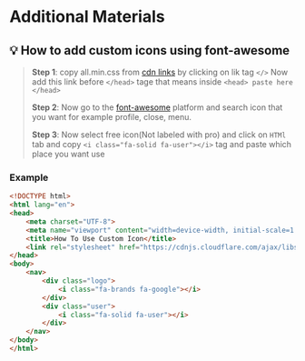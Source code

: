# Additional Materials

## 💡 How to add custom icons using font-awesome

> **Step 1**:  copy all.min.css from [cdn links](https://cdnjs.com/libraries/font-awesome) by clicking on lik tag `</>` Now add this link before `</head>` tage that means inside `<head> paste here </head>`
>
> **Step 2**: Now go to the [font-awesome](https://fontawesome.com/search) platform and search icon that you want for example profile, close, menu.
>
> **Step 3**: Now select free icon(Not labeled with pro) and click on `HTMl` tab and copy `<i class="fa-solid fa-user"></i>` tag and paste which place you want use

### Example

```HTML
<!DOCTYPE html>
<html lang="en">
<head>
    <meta charset="UTF-8">
    <meta name="viewport" content="width=device-width, initial-scale=1.0">
    <title>How To Use Custom Icon</title>
    <link rel="stylesheet" href="https://cdnjs.cloudflare.com/ajax/libs/font-awesome/6.5.2/css/all.min.css"/>
</head>
<body>
    <nav>
        <div class="logo">
            <i class="fa-brands fa-google"></i>
        </div>
        <div class="user">
            <i class="fa-solid fa-user"></i>
        </div>
    </nav>
</body>
</html>
```
